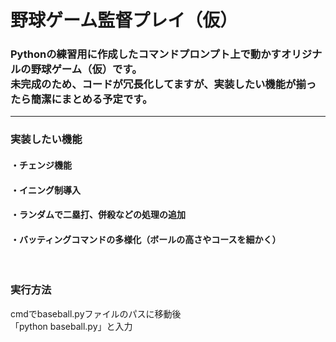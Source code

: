 # 野球ゲーム監督プレイ（仮）

### Pythonの練習用に作成したコマンドプロンプト上で動かすオリジナルの野球ゲーム（仮）です。<br>未完成のため、コードが冗長化してますが、実装したい機能が揃ったら簡潔にまとめる予定です。
------------------------------------------------------------------
### 実装したい機能
#### ・チェンジ機能
#### ・イニング制導入
#### ・ランダムで二塁打、併殺などの処理の追加
#### ・バッティングコマンドの多様化（ボールの高さやコースを細かく）

<br>

### 実行方法<br>
cmdでbaseball.pyファイルのパスに移動後<br>
「python baseball.py」と入力
